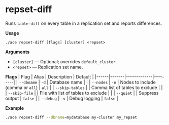 # repset-diff

Runs `table-diff` on every table in a replication set and reports differences.

**Usage**
```
./ace repset-diff [flags] [cluster] <repset>
```

**Arguments**
- `[cluster]` — Optional; overrides `default_cluster`.
- `<repset>` — Replication set name.

**Flags**
| Flag | Alias | Description | Default |
|------|-------|-------------|---------|
| `--dbname` | `-d` | Database name |  |
| `--nodes` | `-n` | Nodes to include (comma or `all`) | `all` |
| `--skip-tables` |  | Comma list of tables to exclude |  |
| `--skip-file` |  | File with list of tables to exclude |  |
| `--quiet` |  | Suppress output | `false` |
| `--debug` | `-v` | Debug logging | `false` |

**Example**
```sh
./ace repset-diff --dbname=mydatabase my-cluster my_repset
```
